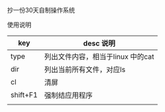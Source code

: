 抄一份30天自制操作系统


使用说明

|   key    |             desc 说明             |
|----------|-----------------------------------|
| type     | 列出文件内容，相当于linux 中的cat |
| dir      | 列出当前所有文件，对应ls          |
| cl       | 清屏                              |
| shift+F1 | 强制结应用程序                    |
|          |                                   |
